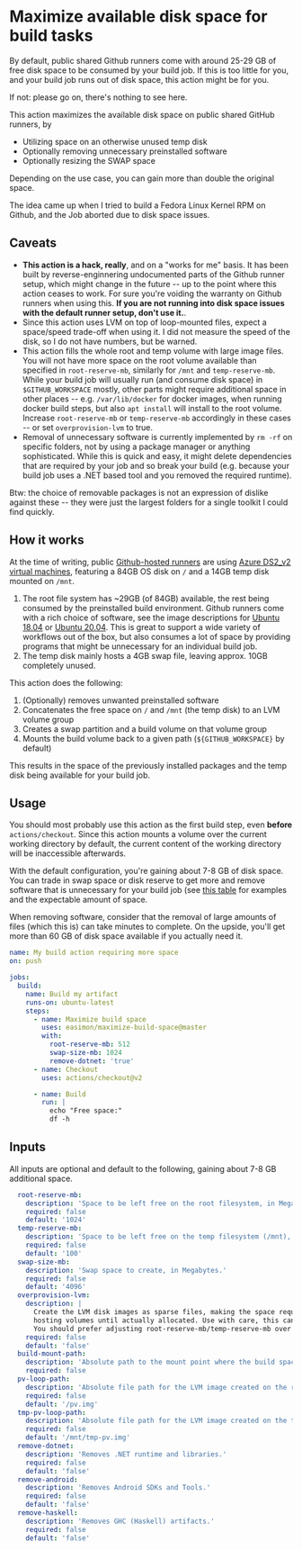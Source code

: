 # Maximize available disk space for build tasks

By default, public shared Github runners come with around 25-29 GB of free disk space to be consumed by your build job.
If this is too little for you, and your build job runs out of disk space, this action might be for you.

If not: please go on, there's nothing to see here.

This action maximizes the available disk space on public shared GitHub runners, by


- Utilizing space on an otherwise unused temp disk
- Optionally removing unnecessary preinstalled software
- Optionally resizing the SWAP space

Depending on the use case, you can gain more than double the original space.

The idea came up when I tried to build a Fedora Linux Kernel RPM on Github, and the Job aborted due to disk space issues.

## Caveats

- **This action is a hack, really**, and on a "works for me" basis. It has been built by reverse-enginnering undocumented parts of the Github runner setup, which might change in the future -- up to the point where this action ceases to work. For sure you're voiding the warranty on Github runners when using this. **If you are not running into disk space issues with the default runner setup, don't use it.**.
- Since this action uses LVM on top of loop-mounted files, expect a space/speed trade-off when using it. I did not measure the speed of the disk, so I do not have numbers, but be warned.
- This action fills the whole root and temp volume with large image files. You will not have more space on the root volume available than specified in `root-reserve-mb`, similarly for `/mnt` and `temp-reserve-mb`. While your build job will usually run (and consume disk space) in `$GITHUB_WORKSPACE` mostly, other parts might require additional space in other places -- e.g. `/var/lib/docker` for docker images, when running docker build steps, but also `apt install` will install to the root volume. Increase `root-reserve-mb` or `temp-reserve-mb` accordingly in these cases -- or set `overprovision-lvm` to true.
- Removal of unnecessary software is currently implemented by `rm -rf` on specific folders, not by using a package manager or anything sophisticated. While this is quick and easy, it might delete dependencies that are required by your job and so break your build (e.g. because your build job uses a .NET based tool and you removed the required runtime).

Btw: the choice of removable packages is not an expression of dislike against these -- they were just the largest folders for a single toolkit I could find quickly.

## How it works

At the time of writing, public [Github-hosted runners](https://docs.github.com/en/actions/using-github-hosted-runners/about-github-hosted-runners) are using [Azure DS2_v2 virtual machines](https://docs.microsoft.com/en-us/azure/virtual-machines/dv2-dsv2-series#dsv2-series), featuring a 84GB OS disk on `/` and a 14GB temp disk mounted on `/mnt`.

1. The root file system has ~29GB (of 84GB) available, the rest being consumed by the preinstalled build environment. Github runners come with a rich choice of software, see the image descriptions for [Ubuntu 18.04](https://github.com/actions/virtual-environments/blob/main/images/linux/Ubuntu1804-README.md) or [Ubuntu 20.04](https://github.com/actions/virtual-environments/blob/main/images/linux/Ubuntu2004-README.md). This is great to support a wide variety of workflows out of the box, but also consumes a lot of space by providing programs that might be unnecessary for an individual build job.
1. The temp disk mainly hosts a 4GB swap file, leaving approx. 10GB completely unused.

This action does the following:

1. (Optionally) removes unwanted preinstalled software
1. Concatenates the free space on `/` and `/mnt` (the temp disk) to an LVM volume group
1. Creates a swap partition and a build volume on that volume group
1. Mounts the build volume back to a given path (`${GITHUB_WORKSPACE}` by default)

This results in the space of the previously installed packages and the temp disk being available for your build job.

## Usage

You should most probably use this action as the first build step, even **before** `actions/checkout`. Since this action mounts a volume over the current working directory by default, the current content of the working directory will be inaccessible afterwards.

With the default configuration, you're gaining about 7-8 GB of disk space. You can trade in swap space or disk reserve to get more and remove software that is unnecessary for your build job (see [this table](https://github.com/easimon/maximize-build-space/blob/test-report/README.md) for examples and the expectable amount of space.

When removing software, consider that the removal of large amounts of files (which this is) can take minutes to complete. On the upside, you'll get more than 60 GB of disk space available if you actually need it.

```yaml
name: My build action requiring more space
on: push

jobs:
  build:
    name: Build my artifact
    runs-on: ubuntu-latest
    steps:
      - name: Maximize build space
        uses: easimon/maximize-build-space@master
        with:
          root-reserve-mb: 512
          swap-size-mb: 1024
          remove-dotnet: 'true'
      - name: Checkout
        uses: actions/checkout@v2

      - name: Build
        run: |
          echo "Free space:"
          df -h
```

## Inputs

All inputs are optional and default to the following, gaining about 7-8 GB additional space.

```yaml
  root-reserve-mb:
    description: 'Space to be left free on the root filesystem, in Megabytes.'
    required: false
    default: '1024'
  temp-reserve-mb:
    description: 'Space to be left free on the temp filesystem (/mnt), in Megabytes.'
    required: false
    default: '100'
  swap-size-mb:
    description: 'Swap space to create, in Megabytes.'
    required: false
    default: '4096'
  overprovision-lvm:
    description: |
      Create the LVM disk images as sparse files, making the space required for the LVM image files *appear* unused on the
      hosting volumes until actually allocated. Use with care, this can lead to surprising out-of-disk-space situations.
      You should prefer adjusting root-reserve-mb/temp-reserve-mb over using this option.
    required: false
    default: 'false'
  build-mount-path:
    description: 'Absolute path to the mount point where the build space will be available, defaults to $GITHUB_WORKSPACE if unset.'
    required: false
  pv-loop-path:
    description: 'Absolute file path for the LVM image created on the root filesystem, the default is usually fine.'
    required: false
    default: '/pv.img'
  tmp-pv-loop-path:
    description: 'Absolute file path for the LVM image created on the temp filesystem, the default is usually fine. Must reside on /mnt'
    required: false
    default: '/mnt/tmp-pv.img'
  remove-dotnet:
    description: 'Removes .NET runtime and libraries.'
    required: false
    default: 'false'
  remove-android:
    description: 'Removes Android SDKs and Tools.'
    required: false
    default: 'false'
  remove-haskell:
    description: 'Removes GHC (Haskell) artifacts.'
    required: false
    default: 'false'
```
